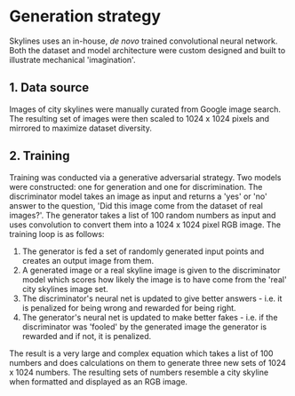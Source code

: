 # Generation strategy

Skylines uses an in-house, *de novo* trained convolutional neural network. Both the dataset and model architecture were custom designed and built to illustrate mechanical 'imagination'.

## 1. Data source

Images of city skylines were manually curated from Google image search. The resulting set of images were then scaled to 1024 x 1024 pixels and mirrored to maximize dataset diversity.

## 2. Training

Training was conducted via a generative adversarial strategy. Two models were constructed: one for generation and one for discrimination. The discriminator model takes an image as input and returns a 'yes' or 'no' answer to the question, 'Did this image come from the dataset of real images?'. The generator takes a list of 100 random numbers as input and uses convolution to convert them into a 1024 x 1024 pixel RGB image. The training loop is as follows:

1. The generator is fed a set of randomly generated input points and creates an output image from them.
2. A generated image or a real skyline image is given to the discriminator model which scores how likely the image is to have come from the 'real' city skylines image set.
3. The discriminator's neural net is updated to give better answers - i.e. it is penalized for being wrong and rewarded for being right.
4. The generator's neural net is updated to make better fakes - i.e. if the discriminator was 'fooled' by the generated image the generator is rewarded and if not, it is penalized.

The result is a very large and complex equation which takes a list of 100 numbers and does calculations on them to generate three new sets of 1024 x 1024 numbers. The resulting sets of numbers resemble a city skyline when formatted and displayed as an RGB image.
